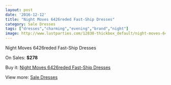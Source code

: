 ```yaml
---
layout: post
date: '2016-12-12'
title: "Night Moves 6426reded Fast-Ship Dresses"
category: Sale Dresses
tags: ["dresses","charming","evening","brand","night"]
image: http://www.lustparties.com/12838-thickbox_default/night-moves-6426reded-fast-ship-dresses.jpg
---
```

Night Moves 6426reded Fast-Ship Dresses

On Sales: **$278**
<a href="https://www.lustparties.com/en/sale-dresses/4844-night-moves-6426reded-fast-ship-dresses.html"><amp-img layout="responsive" width="600" height="600" src="//www.lustparties.com/12838-thickbox_default/night-moves-6426reded-fast-ship-dresses.jpg" alt="Night Moves 6426reded Fast-Ship Dresses 0" /></a>
<a href="https://www.lustparties.com/en/sale-dresses/4844-night-moves-6426reded-fast-ship-dresses.html"><amp-img layout="responsive" width="600" height="600" src="//www.lustparties.com/12839-thickbox_default/night-moves-6426reded-fast-ship-dresses.jpg" alt="Night Moves 6426reded Fast-Ship Dresses 1" /></a>

Buy it: [Night Moves 6426reded Fast-Ship Dresses](https://www.lustparties.com/en/sale-dresses/4844-night-moves-6426reded-fast-ship-dresses.html "Night Moves 6426reded Fast-Ship Dresses")

View more: [Sale Dresses](https://www.lustparties.com/en/30-sale-dresses "Sale Dresses")